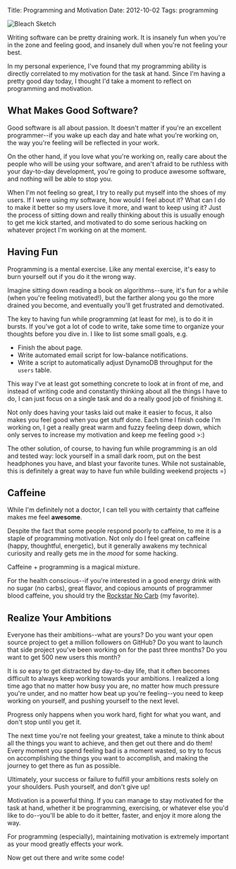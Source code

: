 Title: Programming and Motivation
Date: 2012-10-02
Tags: programming


![Bleach Sketch][]


Writing software can be pretty draining work.  It is insanely fun when you're
in the zone and feeling good, and insanely dull when you're not feeling your
best.

In my personal experience, I've found that my programming ability is directly
correlated to my motivation for the task at hand.  Since I'm having a pretty
good day today, I thought I'd take a moment to reflect on programming and
motivation.


## What Makes Good Software?

Good software is all about passion.  It doesn't matter if you're an excellent
programmer--if you wake up each day and hate what you're working on, the way
you're feeling will be reflected in your work.

On the other hand, if you love what you're working on, really care about the
people who will be using your software, and aren't afraid to be ruthless with
your day-to-day development, you're going to produce awesome software, and
nothing will be able to stop you.

When I'm not feeling so great, I try to really put myself into the shoes of my
users.  If I were using my software, how would I feel about it?  What can I do
to make it better so my users love it more, and want to keep using it?  Just
the process of sitting down and really thinking about this is usually enough to
get me kick started, and motivated to do some serious hacking on whatever
project I'm working on at the moment.


## Having Fun

Programming is a mental exercise.  Like any mental exercise, it's easy to burn
yourself out if you do it the wrong way.

Imagine sitting down reading a book on algorithms--sure, it's fun for a while
(when you're feeling motivated!), but the farther along you go the more drained
you become, and eventually you'll get frustrated and demotivated.

The key to having fun while programming (at least for me), is to do it in
bursts.  If you've got a lot of code to write, take some time to organize your
thoughts before you dive in.  I like to list some small goals, e.g.

-   Finish the about page.
-   Write automated email script for low-balance notifications.
-   Write a script to automatically adjust DynamoDB throughput for the `users`
    table.

This way I've at least got something concrete to look at in front of me, and
instead of writing code and constantly thinking about all the things I have to
do, I can just focus on a single task and do a really good job of finishing it.

Not only does having your tasks laid out make it easier to focus, it also makes
you feel good when you get stuff done.  Each time I finish code I'm working on,
I get a really great warm and fuzzy feeling deep down, which only serves to
increase my motivation and keep me feeling good >:)

The other solution, of course, to having fun while programming is an old and
tested way: lock yourself in a small dark room, put on the best headphones you
have, and blast your favorite tunes.  While not sustainable, this is definitely
a great way to have fun while building weekend projects =)


## Caffeine

While I'm definitely not a doctor, I can tell you with certainty that caffeine
makes me feel **awesome**.

Despite the fact that some people respond poorly to caffeine, to me it is a
staple of programming motivation.  Not only do I feel great on caffeine (happy,
thoughtful, energetic), but it generally awakens my technical curiosity and
really gets me in the *mood* for some hacking.

Caffeine + programming is a magical mixture.

For the health conscious--if you're interested in a good energy drink with no
sugar (no carbs), great flavor, and copious amounts of programmer blood
caffeine, you should try the [Rockstar No Carb][] (my favorite).


## Realize Your Ambitions

Everyone has their ambitions--what are yours?  Do you want your open source
project to get a million followers on GitHub?  Do you want to launch that side
project you've been working on for the past three months?  Do you want to get
500 new users this month?

It is *so* easy to get distracted by day-to-day life, that it often becomes
difficult to always keep working towards your ambitions.  I realized a long
time ago that no matter how busy you are, no matter how much pressure you're
under, and no matter how beat up you're feeling--you need to keep working on
yourself, and pushing yourself to the next level.

Progress only happens when you work hard, fight for what you want, and don't
stop until you get it.

The next time you're not feeling your greatest, take a minute to think about
all the things you want to achieve, and then get out there and do them!  Every
moment you spend feeling bad is a moment wasted, so try to focus on
accomplishing the things you want to accomplish, and making the journey to get
there as fun as possible.

Ultimately, your success or failure to fulfill your ambitions rests solely on
your shoulders.  Push yourself, and don't give up!

Motivation is a powerful thing.  If you can manage to stay motivated for the
task at hand, whether it be programming, exercising, or whatever else you'd
like to do--you'll be able to do it better, faster, and enjoy it more along the
way.

For programming (especially), maintaining motivation is extremely important as
your mood greatly effects your work.

Now get out there and write some code!


  [Bleach Sketch]: {filename}/images/2012/bleach-sketch.png "Bleach Sketch"
  [Rockstar No Carb]: http://www.amazon.com/gp/product/B000NGNEKY/ref=as_li_ss_tl?ie=UTF8&camp=1789&creative=390957&creativeASIN=B000NGNEKY&linkCode=as2&tag=rdegges-20 "Rockstar No Carb"
